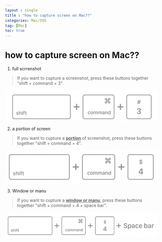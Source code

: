```yaml
---
layout : single
title : "how to capture screen on Mac??"
categories: Mac/IOS
tag: [Mac]
toc: true
---
```

# how to capture screen on Mac??

1. full scrrenshot

> If you want to cupture a screenshot, press these buttons together "shift + command + 3".

![](/images/2022-10-06-16-36-26.png)
    
2. a portion of screen
> If you want to cupture a <u>**portion**</u> of screenshot, press these buttons together "shift + command + 4".

![](/images/2022-10-06-16-42-48.png)

3. Window or manu
> If you want to cupture a <u>**window or manu**</u>, press these buttons together "shift + command + 4 + space bar".

![](/images/2022-10-06-16-44-33.png)